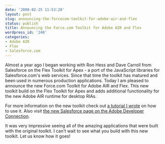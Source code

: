 ```yaml
---
date: '2008-02-25 11:53:28'
layout: post
slug: announcing-the-forcecom-toolkit-for-adobe-air-and-flex
status: publish
title: Announcing the Force.com Toolkit for Adobe AIR and Flex
wordpress_id: '248'
categories:
- Adobe AIR
- Flex
- Salesforce.com
---
```


Almost a year ago I began working with Ron Hess and Dave Carroll from Salesforce on the Flex Toolkit for Apex - a port of the JavaScript libraries for Salesforce.com's web services.  Since that time the toolkit has matured and been used in numerous production applications.  Today I am pleased to announce the new Force.com Toolkit for Adobe AIR and Flex.  This new toolkit build on the Flex Toolkit for Apex and adds additional functionality for the new Adobe AIR runtime for desktop RIAs.

For more information on the new toolkit check out [a tutorial I wrote](https://wiki.apexdevnet.com/index.php/AIR_and_Flex_Toolkit) on how to use it.  Also visit [the new Salesforce page on the Adobe Developer Connection](http://www.adobe.com/devnet/salesforce/).

It was very impressive seeing all of the amazing applications that were built with the original toolkit.  I can't wait to see what you build with this new toolkit.  Let us know how it goes!
